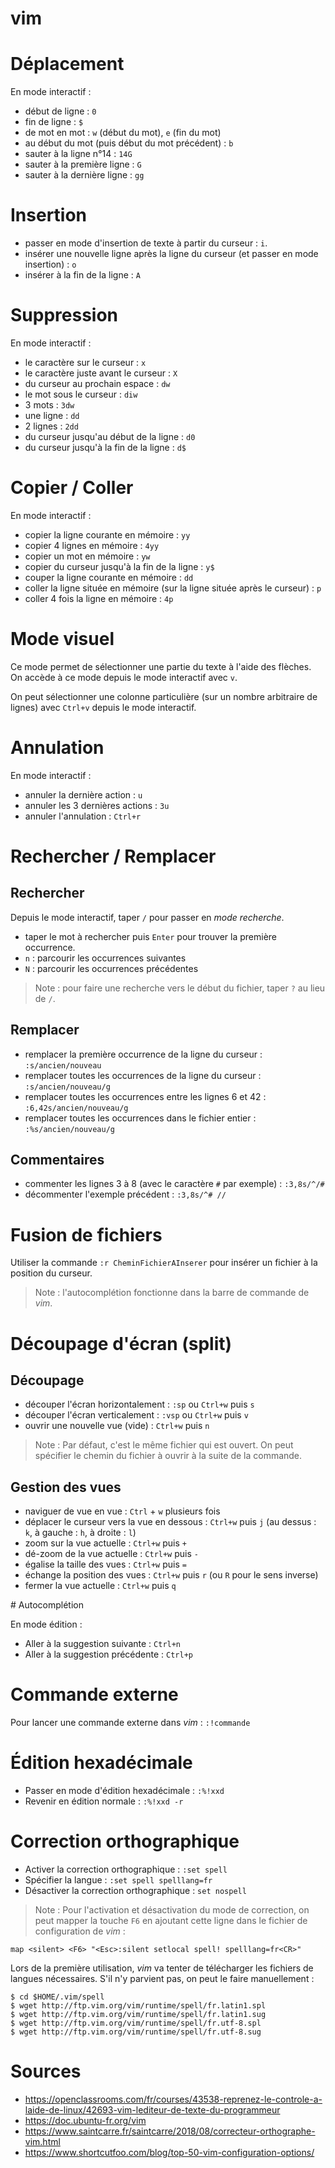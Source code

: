 vim
===

# Déplacement

En mode interactif :

- début de ligne : `0`
- fin de ligne : `$`
- de mot en mot : `w` (début du mot), `e` (fin du mot)
- au début du mot (puis début du mot précédent) : `b`
- sauter à la ligne n°14 : `14G`
- sauter à la première ligne : `G`
- sauter à la dernière ligne : `gg`

# Insertion

- passer en mode d'insertion de texte à partir du curseur : `i`.
- insérer une nouvelle ligne après la ligne du curseur (et passer en mode insertion) : `o`
- insérer à la fin de la ligne : `A`

# Suppression

En mode interactif :

- le caractère sur le curseur : `x`
- le caractère juste avant le curseur : `X`
- du curseur au prochain espace : `dw`
- le mot sous le curseur : `diw`
- 3 mots : `3dw`
- une ligne : `dd`
- 2 lignes : `2dd`
- du curseur jusqu'au début de la ligne : `d0`
- du curseur jusqu'à la fin de la ligne : `d$`

# Copier / Coller

En mode interactif :

- copier la ligne courante en mémoire : `yy`
- copier 4 lignes en mémoire : `4yy`
- copier un mot en mémoire : `yw`
- copier du curseur jusqu'à la fin de la ligne : `y$`
- couper la ligne courante en mémoire : `dd`
- coller la ligne située en mémoire (sur la ligne située après le curseur) : `p`
- coller 4 fois la ligne en mémoire : `4p`

# Mode visuel

Ce mode permet de sélectionner une partie du texte à l'aide des flèches. On accède à ce mode depuis le mode interactif avec `v`.

On peut sélectionner une colonne particulière (sur un nombre arbitraire de lignes) avec `Ctrl+v` depuis le mode interactif.

# Annulation

En mode interactif :

- annuler la dernière action : `u`
- annuler les 3 dernières actions : `3u`
- annuler l'annulation : `Ctrl+r`

# Rechercher / Remplacer
## Rechercher

Depuis le mode interactif, taper `/` pour passer en *mode recherche*.

- taper le mot à rechercher puis `Enter` pour trouver la première occurrence.
- `n` : parcourir les occurrences suivantes
- `N` : parcourir les occurrences précédentes

> Note : pour faire une recherche vers le début du fichier, taper `?` au lieu de `/`.

## Remplacer

- remplacer la première occurrence de la ligne du curseur : `:s/ancien/nouveau`
- remplacer toutes les occurrences de la ligne du curseur : `:s/ancien/nouveau/g`
- remplacer toutes les occurrences entre les lignes 6 et 42 : `:6,42s/ancien/nouveau/g`
- remplacer toutes les occurrences dans le fichier entier : `:%s/ancien/nouveau/g`

## Commentaires

- commenter les lignes 3 à 8 (avec le caractère `#` par exemple) : `:3,8s/^/# `
- décommenter l'exemple précédent : `:3,8s/^# //` 

# Fusion de fichiers

Utiliser la commande `:r CheminFichierAInserer` pour insérer un fichier à la position du curseur.

> Note : l'autocomplétion fonctionne dans la barre de commande de *vim*.

# Découpage d'écran (split)

## Découpage

- découper l'écran horizontalement : `:sp` ou `Ctrl+w` puis `s`
- découper l'écran verticalement : `:vsp` ou `Ctrl+w` puis `v`
- ouvrir une nouvelle vue (vide) : `Ctrl+w` puis `n`

> Note : Par défaut, c'est le même fichier qui est ouvert. On peut spécifier le chemin du fichier à ouvrir à la suite de la commande.

## Gestion des vues

- naviguer de vue en vue : `Ctrl` + `w` plusieurs fois
- déplacer le curseur vers la vue en dessous : `Ctrl+w` puis `j` (au dessus : `k`, à gauche : `h`, à droite : `l`)
- zoom sur la vue actuelle : `Ctrl+w` puis `+`
- dé-zoom de la vue actuelle : `Ctrl+w` puis `-`
- égalise la taille des vues : `Ctrl+w` puis `=`
- échange la position des vues : `Ctrl+w` puis `r` (ou `R` pour le sens inverse)
- fermer la vue actuelle : `Ctrl+w` puis `q`

# Autocomplétion

En mode édition : 

- Aller à la suggestion suivante : `Ctrl+n`
- Aller à la suggestion précédente : `Ctrl+p`

# Commande externe

Pour lancer une commande externe dans *vim* : `:!commande`

# Édition hexadécimale

- Passer en mode d'édition hexadécimale : `:%!xxd`
- Revenir en édition normale : `:%!xxd -r`

# Correction orthographique

- Activer la correction orthographique : `:set spell`
- Spécifier la langue : `:set spell spelllang=fr`
- Désactiver la correction orthographique : `set nospell`

> Note : Pour l'activation et désactivation du mode de correction, on peut mapper la touche `F6` en ajoutant cette ligne dans le fichier de configuration de *vim* :
```
map <silent> <F6> "<Esc>:silent setlocal spell! spelllang=fr<CR>"
```

Lors de la première utilisation, *vim* va tenter de télécharger les fichiers de langues nécessaires. S'il n'y parvient pas, on peut le faire manuellement :
```
$ cd $HOME/.vim/spell
$ wget http://ftp.vim.org/vim/runtime/spell/fr.latin1.spl
$ wget http://ftp.vim.org/vim/runtime/spell/fr.latin1.sug
$ wget http://ftp.vim.org/vim/runtime/spell/fr.utf-8.spl
$ wget http://ftp.vim.org/vim/runtime/spell/fr.utf-8.sug
```

# Sources

- https://openclassrooms.com/fr/courses/43538-reprenez-le-controle-a-laide-de-linux/42693-vim-lediteur-de-texte-du-programmeur
- https://doc.ubuntu-fr.org/vim 
- https://www.saintcarre.fr/saintcarre/2018/08/correcteur-orthographe-vim.html
- https://www.shortcutfoo.com/blog/top-50-vim-configuration-options/
